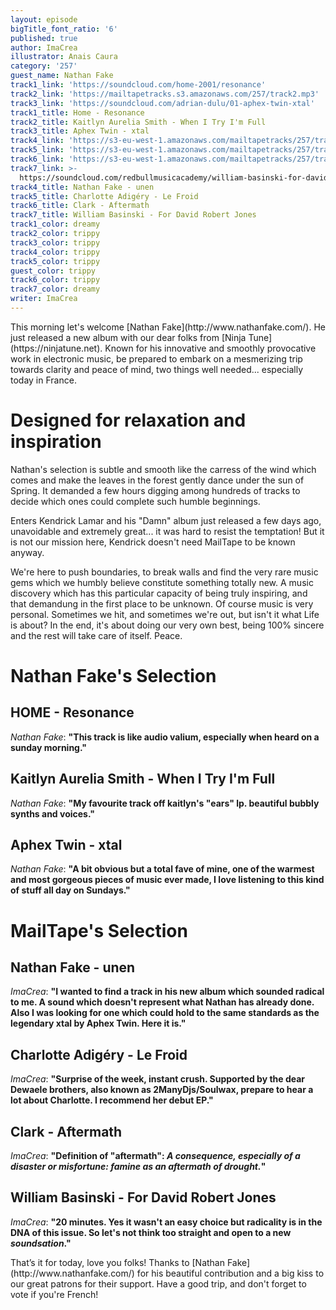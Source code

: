 ```yaml
---
layout: episode
bigTitle_font_ratio: '6'
published: true
author: ImaCrea
illustrator: Anais Caura
category: '257'
guest_name: Nathan Fake
track1_link: 'https://soundcloud.com/home-2001/resonance'
track2_link: 'https://mailtapetracks.s3.amazonaws.com/257/track2.mp3'
track3_link: 'https://soundcloud.com/adrian-dulu/01-aphex-twin-xtal'
track1_title: Home - Resonance
track2_title: Kaitlyn Aurelia Smith - When I Try I'm Full
track3_title: Aphex Twin - xtal
track4_link: 'https://s3-eu-west-1.amazonaws.com/mailtapetracks/257/track4.mp3'
track5_link: 'https://s3-eu-west-1.amazonaws.com/mailtapetracks/257/track5.mp3'
track6_link: 'https://s3-eu-west-1.amazonaws.com/mailtapetracks/257/track6.mp3'
track7_link: >-
  https://soundcloud.com/redbullmusicacademy/william-basinski-for-david-robert-jones
track4_title: Nathan Fake - unen
track5_title: Charlotte Adigéry - Le Froid
track6_title: Clark - Aftermath
track7_title: William Basinski - For David Robert Jones
track1_color: dreamy
track2_color: trippy
track3_color: trippy
track4_color: trippy
track5_color: trippy
guest_color: trippy
track6_color: trippy
track7_color: dreamy
writer: ImaCrea
---
```

<p id="introduction">This morning let's welcome [Nathan Fake](http://www.nathanfake.com/). He just released a new album with our dear folks from [Ninja Tune](https://ninjatune.net). Known for his innovative and smoothly provocative work in electronic music, be prepared to embark on a mesmerizing trip towards clarity and peace of mind, two things well needed... especially today in France.</p>

# Designed for relaxation and inspiration
Nathan's selection is subtle and smooth like the carress of the wind which comes and make the leaves in the forest gently dance under the sun of Spring. It demanded a few hours digging among hundreds of tracks to decide which ones could complete such humble beginnings.

Enters Kendrick Lamar and his "Damn" album just released a few days ago, unavoidable and extremely great... it was hard to resist the temptation! But it is not our mission here, Kendrick doesn't need MailTape to be known anyway.

We're here to push boundaries, to break walls and find the very rare music gems which we humbly believe constitute something totally new. A music discovery which has this particular capacity of being truly inspiring, and that demandung in the first place to be unknown. Of course music is very personal. Sometimes we hit, and sometimes we're out, but isn't it what Life is about? In the end, it's about doing our very own best, being 100% sincere and the rest will take care of itself. Peace.

# **Nathan Fake's Selection**

## HOME - Resonance
_Nathan Fake_: **"**This track is like audio valium, especially when heard on a sunday morning.**"**

## Kaitlyn Aurelia Smith - When I Try I'm Full
_Nathan Fake_: **"**My favourite track off kaitlyn's "ears" lp. beautiful bubbly synths and voices.**"**

## Aphex Twin - xtal
_Nathan Fake_: **"**A bit obvious but a total fave of mine, one of the warmest and most gorgeous pieces of music ever made, I love listening to this kind of stuff all day on Sundays.**"**


# MailTape's Selection

## Nathan Fake - unen
_ImaCrea_: **"**I wanted to find a track in his new album which sounded radical to me. A sound which doesn't represent what Nathan has already done. Also I was looking for one which could hold to the same standards as the legendary xtal by Aphex Twin. Here it is.**"**

## Charlotte Adigéry - Le Froid
_ImaCrea_: **"**Surprise of the week, instant crush. Supported by the dear Dewaele brothers, also known as 2ManyDjs/Soulwax, prepare to hear a lot about Charlotte. I recommend her debut EP.**"**

## Clark - Aftermath
_ImaCrea_: **"**Definition of "aftermath": _A consequence, especially of a disaster or misfortune: famine as an aftermath of drought._**"**

## William Basinski - For David Robert Jones
_ImaCrea_: **"**20 minutes. Yes it wasn't an easy choice but radicality is in the DNA of this issue. So let's not think too straight and open to a new _soundsation_.**"**


<p id="outroduction">That’s it for today, love you folks! Thanks to [Nathan Fake](http://www.nathanfake.com/) for his beautiful contribution and a big kiss to our great patrons for their support. Have a good trip, and don't forget to vote if you're French!</p>
